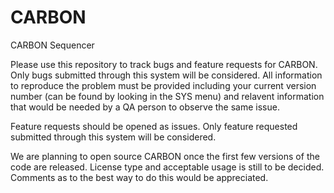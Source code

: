# CARBON
CARBON Sequencer

Please use this repository to track bugs and feature requests for CARBON. Only bugs submitted through this system will be considered. All information to reproduce the problem must be provided including your current version number (can be found by looking in the SYS menu) and relavent information that would be needed by a QA person to observe the same issue.

Feature requests should be opened as issues. Only feature requested submitted through this system will be considered.

We are planning to open source CARBON once the first few versions of the code are released. License type and acceptable usage is still to be decided. Comments as to the best way to do this would be appreciated.
